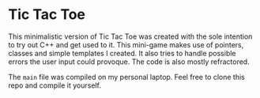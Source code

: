 # Tic Tac Toe

This minimalistic version of Tic Tac Toe was created with the sole intention to try out C++ and get used to it. This mini-game makes use of pointers, classes and simple templates I created. It also tries to handle possible errors the user input could provoque. The code is also mostly refractored.

The `main` file was compiled on my personal laptop. Feel free to clone this repo and compile it yourself.
